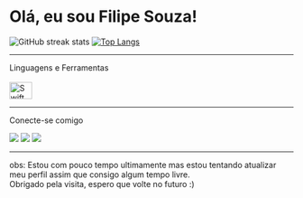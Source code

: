 <h1> Olá, eu sou Filipe Souza!</h1><p>

<!-- ![GitHub stats](https://github-readme-stats.vercel.app/api?username=souzafp&show_icons=true&count_private=true) -->
  ![GitHub streak stats](https://github-readme-streak-stats.herokuapp.com/?user=souzafp) [![Top Langs](https://github-readme-stats.vercel.app/api/top-langs/?username=souzafp)](https://github.com/anuraghazra/github-readme-stats)
<hr>
Linguagens e Ferramentas
<div style="display: inline_block"><br>
  <img align="center" alt="Swift" height="30" width="40" src="https://cdn.jsdelivr.net/gh/devicons/devicon/icons/swift/swift-original.svg">
</div>
<hr>
<div> 
  Conecte-se comigo<p><p>
  <a href="https://www.linkedin.com/in/filipesouza10/" target="_blank"><img src="https://img.shields.io/badge/-LinkedIn-%230077B5?style=for-the-badge&logo=linkedin&logoColor=white" target="_blank"></a> 
  <a href="https://www.instagram.com/filipeees" target="_blank"><img src="https://img.shields.io/badge/-Instagram-%23E4405F?style=for-the-badge&logo=instagram&logoColor=white" target="_blank"></a>
  <a href = "mailto:filipe10souza@gmail.com"><img src="https://img.shields.io/badge/-Gmail-%23333?style=for-the-badge&logo=gmail&logoColor=white" target="_blank"></a>
  <hr>
</div>

obs: Estou com pouco tempo ultimamente mas estou tentando atualizar meu perfil assim que consigo algum tempo livre.
<br>Obrigado pela visita, espero que volte no futuro :)

